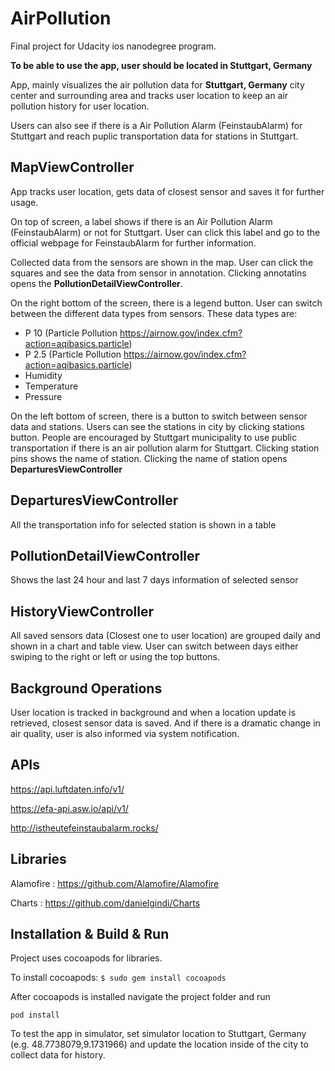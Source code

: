 # AirPollution
Final project for Udacity ios nanodegree program.

**To be able to use the app, user should be located in Stuttgart, Germany** 

App, mainly visualizes the air pollution data for **Stuttgart, Germany** city center and surrounding area and tracks user location to keep an air pollution history for user location.

Users can also see if there is a Air Pollution Alarm (FeinstaubAlarm) for Stuttgart and reach puplic transportation data for stations in Stuttgart.

## MapViewController

App tracks user location, gets data of closest sensor and saves it for further usage.

On top of screen, a label shows if there is an Air Pollution Alarm (FeinstaubAlarm) or not for Stuttgart. User can click this label and go to the official webpage for FeinstaubAlarm for further information. 

Collected data from the sensors are shown in the map. User can click the squares and see the data from sensor in annotation. Clicking annotatins opens the **PollutionDetailViewController**.

On the right bottom of the screen, there is a legend button. User can switch between the different data types from sensors. These data types are:

- P 10 (Particle Pollution https://airnow.gov/index.cfm?action=aqibasics.particle)
- P 2.5 (Particle Pollution https://airnow.gov/index.cfm?action=aqibasics.particle)
- Humidity
- Temperature
- Pressure

On the left bottom of screen, there is a button to switch between sensor data and stations. Users can see the stations in city by clicking stations button. People are encouraged by Stuttgart municipality to use public transportation if there is an air pollution alarm for Stuttgart. Clicking station pins shows the name of station. Clicking the name of station opens **DeparturesViewController** 

## DeparturesViewController

All the transportation info for selected station is shown in a table

## PollutionDetailViewController

Shows the last 24 hour and last 7 days information of selected sensor

## HistoryViewController

All saved sensors data (Closest one to user location) are grouped daily and shown in a chart and table view. User can switch between days either swiping to the right or left or using the top buttons.

## Background Operations

User location is tracked in background and when a location update is retrieved, closest sensor data is saved. And if there is a dramatic change in air quality, user is also informed via system notification.

## APIs

https://api.luftdaten.info/v1/

https://efa-api.asw.io/api/v1/

http://istheutefeinstaubalarm.rocks/

## Libraries

Alamofire : https://github.com/Alamofire/Alamofire

Charts : https://github.com/danielgindi/Charts

## Installation & Build & Run

Project uses cocoapods for libraries.

To install cocoapods:
`$ sudo gem install cocoapods`

After cocoapods is installed navigate the project folder and run

`pod install`

To test the app in simulator, set simulator location to Stuttgart, Germany (e.g. 48.7738079,9.1731966) and update the location inside of the city to collect data for history.





